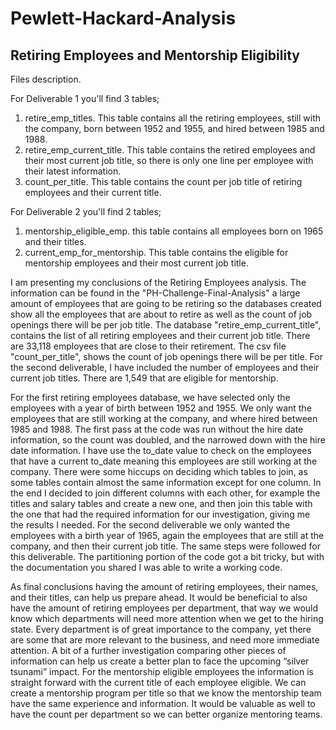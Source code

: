 # Pewlett-Hackard-Analysis

## Retiring Employees and Mentorship Eligibility

Files description. 

For Deliverable 1 you'll find 3 tables;

1) retire_emp_titles. This table contains all the retiring employees, still with the company, born between 1952 and 1955, and hired between 1985 and 1988.
2) retire_emp_current_title. This table contains the retired employees and their most current job title, so there is only one line per employee with their latest information.
3) count_per_title. This table contains the count per job title of retiring employees and their current title.

For Deliverable 2 you'll find 2 tables;

1) mentorship_eligible_emp. this table contains all employees born on 1965 and their titles.
2) current_emp_for_mentorship. This table contains the eligible for mentorship employees and their most current job title.

I am presenting my conclusions of the Retiring Employees analysis. The information can be found in the "PH-Challenge-Final-Analysis" a large amount of employees that are going to be retiring so the databases created show all the employees that are about to retire as well as the count of job openings there will be per job title. The database "retire_emp_current_title", contains the list of all retiring employees and their current job title. There are 33,118 employees that are close to their retirement. The csv file "count_per_title", shows the count of job openings there will be per title. For the second deliverable, I have included the number of employees and their current job titles. There are 1,549 that are eligible for mentorship.

For the first retiring employees database, we have selected only the employees with a year of birth between 1952 and 1955. We only want the employees that are still working at the company, and where hired between 1985 and 1988. The first pass at the code was run without the hire date information, so the count was doubled, and the narrowed down with the hire date information. I have use the to_date value to check on the employees that have a current to_date meaning this employees are still working at the company. There were some hiccups on deciding which tables to join, as some tables contain almost the same information except for one column. In the end I decided to join different columns with each other, for example the titles and salary tables and create a new one, and then join this table with the one that had the required information for our investigation, giving me the results I needed. For the second deliverable we only wanted the employees with a birth year of 1965, again the employees that are still at the company, and then their current job title. The same steps were followed for this deliverable. The partitioning portion of the code got a bit tricky, but with the documentation you shared I was able to write a working code.

As final conclusions having the amount of retiring employees, their names, and their titles, can help us prepare ahead. It would be beneficial to also have the amount of retiring employees per department, that way we would know which departments will need more attention when we get to the hiring state. Every department is of great importance to the company, yet there are some that are more relevant to the business, and need more immediate attention. A bit of a further investigation comparing other pieces of information can help us create a better plan to face the upcoming “silver tsunami” impact. For the mentorship eligible employees the information is straight forward with the current title of each employee eligible. We can create a mentorship program per title so that we know the mentorship team have the same experience and information. It would be valuable as well to have the count per department so we can better organize mentoring teams. 
